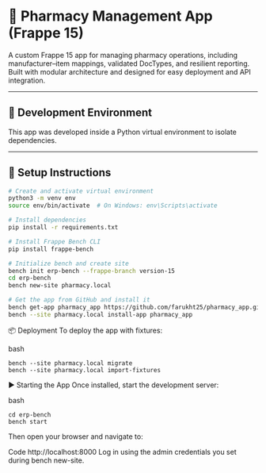 # 💊 Pharmacy Management App (Frappe 15)

A custom Frappe 15 app for managing pharmacy operations, including manufacturer–item mappings, validated DocTypes, and resilient reporting. Built with modular architecture and designed for easy deployment and API integration.

---



## 🧪 Development Environment

This app was developed inside a Python virtual environment to isolate dependencies.

---

## 🔧 Setup Instructions

```bash
# Create and activate virtual environment
python3 -m venv env
source env/bin/activate  # On Windows: env\Scripts\activate

# Install dependencies
pip install -r requirements.txt

# Install Frappe Bench CLI
pip install frappe-bench

# Initialize bench and create site
bench init erp-bench --frappe-branch version-15
cd erp-bench
bench new-site pharmacy.local

# Get the app from GitHub and install it
bench get-app pharmacy_app https://github.com/farukht25/pharmacy_app.git
bench --site pharmacy.local install-app pharmacy_app
```


📦 Deployment
To deploy the app with fixtures:

bash
```
bench --site pharmacy.local migrate
bench --site pharmacy.local import-fixtures
```
▶️ Starting the App
Once installed, start the development server:

bash
```
cd erp-bench
bench start
```
Then open your browser and navigate to:

Code
http://localhost:8000
Log in using the admin credentials you set during bench new-site.

